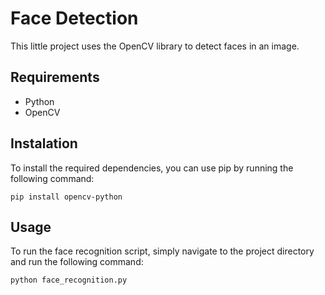 # Face Detection

This little project uses the OpenCV library to detect faces in an image.

## Requirements

- Python
- OpenCV

## Instalation

To install the required dependencies, you can use pip by running the following command:

`pip install opencv-python`

## Usage

To run the face recognition script, simply navigate to the project directory and run the following command:

`python face_recognition.py`

